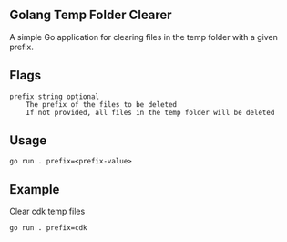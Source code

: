 ## Golang Temp Folder Clearer

A simple Go application for clearing files in the temp folder with a given prefix.

## Flags
```
prefix string optional
    The prefix of the files to be deleted
    If not provided, all files in the temp folder will be deleted
```

## Usage
```
go run . prefix=<prefix-value>
```
## Example
Clear cdk temp files
```
go run . prefix=cdk
```
